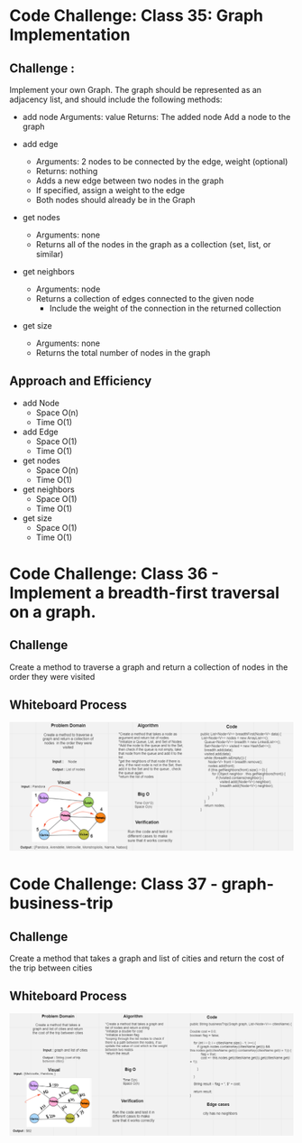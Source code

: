 # Code Challenge: Class 35: Graph Implementation

## Challenge :

Implement your own Graph. The graph should be represented as an adjacency list, and should include the following methods:


- add node
  Arguments: value
  Returns: The added node
  Add a node to the graph 

- add edge
    - Arguments: 2 nodes to be connected by the edge, weight (optional)
    - Returns: nothing
    - Adds a new edge between two nodes in the graph
    - If specified, assign a weight to the edge
    - Both nodes should already be in the Graph
  
- get nodes
    - Arguments: none
    - Returns all of the nodes in the graph as a collection (set, list, or similar)
  
- get neighbors
    - Arguments: node
    -  Returns a collection of edges connected to the given node
       -  Include the weight of the connection in the returned collection
  
- get size
    - Arguments: none
    - Returns the total number of nodes in the graph

## Approach and Efficiency

- add Node
  - Space O(n)
  - Time O(1)
- add Edge
  - Space O(1)
  - Time O(1)
- get nodes
  - Space O(n)
  - Time O(1)
- get neighbors
  - Space O(1)
  - Time O(1)
- get size
  - Space O(1)
  - Time O(1)


# Code Challenge: Class 36 - Implement a breadth-first traversal on a graph.

## Challenge 

Create a method to traverse a graph and return a collection of nodes  in the order they were visited


## Whiteboard Process

![Challenge36](whiteboard/challenge36.PNG)


# Code Challenge: Class 37 - graph-business-trip

## Challenge     

Create a method that takes a graph and list of cities and return the cost of the trip between cities


## Whiteboard Process

![Challenge37](whiteboard/challenge37.PNG)
